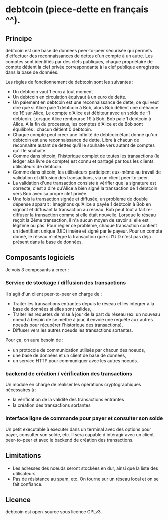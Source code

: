 # debtcoin (piece-dette en français ^^).

## Principe

debtcoin est une base de données peer-to-peer sécurisée qui permets d'effectuer des reconnaissances de dettes d'un compte à un autre.
Les comptes sont identifiés par des clefs publiques, chaque propriétaire de compte détient la clef privée correspondante à la clef publique enregistrée dans la base de données.

Les règles de fonctionnement de debtcoin sont les suivantes :
- Un debtcoin vaut 1 euro à tout moment 
- Un debtcoin en circulation équivaut à un euro de dette. 
- Un paiement en debtcoin est une reconnaissance de dette, ce qui veut dire que si Alice paie 1 debtcoin à Bob, alors Bob détient une créhance de 1€ sur Alice, Le compte d'Alice est débiteur avec un solde de -1 debtcoin. Lorsque Alice rembourse 1€ à Bob, Bob paie 1 debtcoin à Alice. A la fin du processus, les comptes d'Alice et de Bob sont équilibrés : chacun détient 0 debtcoin. 
- Chaque compte peut créer une infinité de debtcoin étant donné qu'un debtcoin est une reconnaissance de dette. Libre à chacun de reconnaitre autant de dettes qu'il le souhaite vers autant de comptes qu'il le souhaite.
- Comme dans bitcoin, l'historique complet de toutes les transactions (le ledger aka livre de compte) est connu et partagé par tous les clients utilisateurs de debtcoin.
- Comme dans bitcoin, les utilisateurs participent eux-même au travail de validation et diffusion des transactions, via un client peer-to-peer.
- La validation d'une transaction consiste à vérifier que la signature est correcte, c'est à dire qu'Alice a bien signé la transaction de 1 debtcoin vers Bob avec sa propre clef privée.
- Une fois la transaction signée et diffusée, un problème de double dépense apparait : Imaginons qu'Alice a payée 1 debtcoin à Bob en signant et diffusant la transaction au réseau. Bob peut tout à fait re-diffuser la transaction comme si elle était nouvelle. Lorsque le réseau reçoit la 2ème transaction, il n'a aucun moyen de savoir si elle est légitime ou pas. Pour régler ce problème, chaque transaction contient un identifiant unique (UID) inséré et signé par le payeur. Pour un compte donné, le réseau n'intègre la transaction que si l'UID n'est pas déja présent dans la base de données. 


## Composants logiciels

Je vois 3 composants à créer :

### Service de stockage / diffusion des transactions

Il s'agit d'un client peer-to-peer en charge de :
- Traiter les transactions entrantes depuis le réseau et les intégrer à la base de données si elles sont valides,
- Traiter les requetes de mise à jour de la part du réseau (ex: un nouveau noeud à besoin de se mettre à jour, il envoie une requête aux autres noeuds pour récupérer l'historique des transactions),
- Diffuser vers les autres noeuds les transactions sortantes.

Pour ça, on aura besoin de :
- un protocole de communication utilisés par chacun des noeuds,
- une base de données et un client de base de données,
- un service HTTP pour communiquer avec les autres noeuds.

### backend de création / vérification des transactions

Un module en charge de réaliser les opérations cryptographiques nécessaires à :
- la vérification de la validité des transactions entrantes
- la création des transactions sortantes

### Interface ligne de commande pour payer et consulter son solde

Un petit executable à executer dans un terminal avec des options pour payer, consulter son solde, etc. Il sera capable d'intéragir avec un client peer-to-peer et avec le backend de création des transactions. 

## Limitations

- Les adresses des noeuds seront stockées en dur, ainsi que la liste des utilisateurs. 
- Pas de résistance au spam, etc. On tourne sur un réseau local et on se fait confiance. 

## Licence

debtcoin est open-source sous licence GPLv3.
